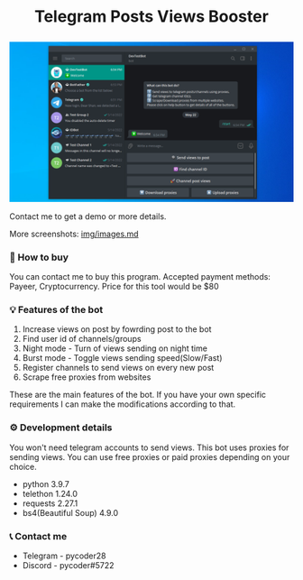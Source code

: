 # <p align="center">Telegram Posts Views Booster</p>

<img src="img/1.png" alt="image" border="0">

Contact me to get a demo or more details.

More screenshots: [img/images.md](img/images.md)

### 🛒 How to buy
You can contact me to buy this program. Accepted payment methods: Payeer, Cryptocurrency. Price for this tool would be $80

### 💡 Features of the bot
1. Increase views on post by fowrding post to the bot
2. Find user id of channels/groups
3. Night mode - Turn of views sending on night time
4. Burst mode - Toggle views sending speed(Slow/Fast)
5. Register channels to send views on every new post
6. Scrape free proxies from websites

These are the main features of the bot. If you have your own specific requirements I can make the modifications according to that.

### ⚙️ Development details
You won't need telegram accounts to send views. This bot uses proxies for sending views. You can use free proxies or paid proxies depending on your choice.
- python 3.9.7
- telethon 1.24.0
- requests 2.27.1
- bs4(Beautiful Soup) 4.9.0

### 📞 Contact me
* Telegram - pycoder28
* Discord - pycoder#5722
